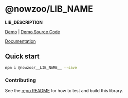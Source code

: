 # @nowzoo/__LIB_NAME__

__LIB_DESCRIPTION__

[Demo](https://nowzoo.github.io/ngx-libs/__LIB_NAME__/)
|
[Demo Source Code](https://github.com/nowzoo/ngx-libs/tree/master/projects/__LIB_NAME__-demo/src/app)

[Documentation](https://nowzoo.github.io/ngx-libs/__LIB_NAME__/docs/)


## Quick start

```bash
npm i @nowzoo/__LIB_NAME__ --save
```



### Contributing

See the [repo README](https://github.com/nowzoo/ngx-libs) for how to test and build this library.
